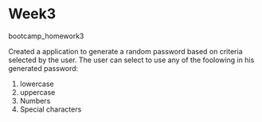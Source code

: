 # Week3
bootcamp_homework3

Created a application to generate a random password based on criteria selected by the user. 
The user can select to use any of the foolowing in his generated password:
1. lowercase
2. uppercase
3. Numbers
4. Special characters
